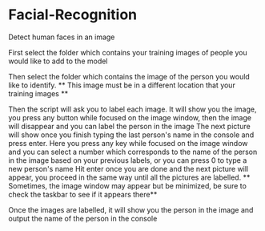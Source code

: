 # Facial-Recognition
Detect human faces in an image

First select the folder which contains your training images of people you would like to add to the model

Then select the folder which contains the image of the person you would like to identify.
** This image must be in a different location that your training images **

Then the script will ask you to label each image.
  It will show you the image, you press any button while focused on the image window, then the image will disappear and you can label the person in the image
  The next picture will show once you finish typing the last person's name in the console and press enter. 
    Here you press any key while focused on the image window and you can select a number which corresponds to the name of the person in the image based on your previous labels, or you can press 0 to type a new person's name
    Hit enter once you are done and the next picture will appear, you proceed in the same way until all the pictures are labelled.
  ** Sometimes, the image window may appear but be minimized, be sure to check the taskbar to see if it appears there**

Once the images are labelled, it will show you the person in the image and output the name of the person in the console
  
